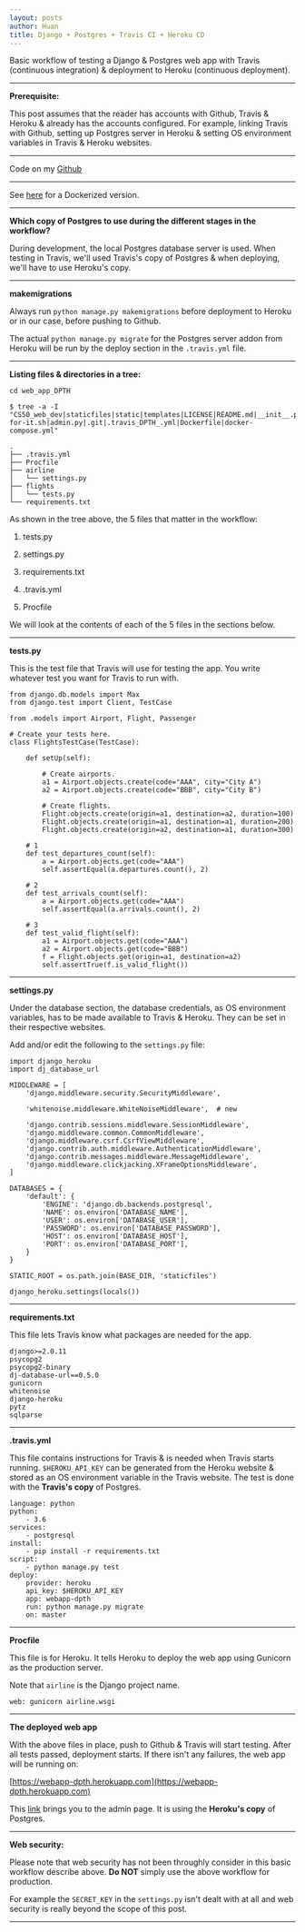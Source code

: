 ```yaml
---
layout: posts
author: Huan
title: Django + Postgres + Travis CI + Heroku CD
---
```


Basic workflow of testing a Django & Postgres web app with Travis
(continuous integration) & deployment to Heroku (continuous deployment).

---

**Prerequisite:**

This post assumes that the reader has accounts with Github, Travis & Heroku &
already has the accounts configured. For example, linking Travis with Github,
setting up Postgres server in Heroku & setting OS environment variables in
Travis & Heroku websites.

---

Code on my [Github](https://github.com/ChuaCheowHuan/web_app_DPTH)

---

See [here](https://chuacheowhuan.github.io/DPDTH) for a Dockerized
version.

---

**Which copy of Postgres to use during the different stages in the workflow?**

During development, the local Postgres database server is used. When testing in
Travis, we'll used Travis's copy of Postgres & when deploying, we'll have to
use Heroku's copy.

---

**makemigrations**

Always run ```python manage.py makemigrations``` before deployment to Heroku
or in our case, before pushing to Github.

The actual ```python manage.py migrate``` for the Postgres server addon from
Heroku will be run by the deploy section in the ```.travis.yml``` file.

---

**Listing files & directories in a tree:**

```
cd web_app_DPTH

$ tree -a -I "CS50_web_dev|staticfiles|static|templates|LICENSE|README.md|__init__.py|settings_DPTH_.py|urls.py|wsgi.py|db.sqlite3|airline4_tests_.py|apps.py|migrations|views.py|models.py|flights.csv|manage.py|wait-for-it.sh|admin.py|.git|.travis_DPTH_.yml|Dockerfile|docker-compose.yml"  

.
├── .travis.yml
├── Procfile
├── airline
│   └── settings.py
├── flights
│   └── tests.py
└── requirements.txt
```

As shown in the tree above, the 5 files that matter in the workflow:

1) tests.py

2) settings.py

3) requirements.txt

4) .travis.yml

5) Procfile

We will look at the contents of each of the 5 files in the sections below.

---

**tests.py**

This is the test file that Travis will use for testing the app.
You write whatever test you want for Travis to run with.

```
from django.db.models import Max
from django.test import Client, TestCase

from .models import Airport, Flight, Passenger

# Create your tests here.
class FlightsTestCase(TestCase):

    def setUp(self):

        # Create airports.
        a1 = Airport.objects.create(code="AAA", city="City A")
        a2 = Airport.objects.create(code="BBB", city="City B")

        # Create flights.
        Flight.objects.create(origin=a1, destination=a2, duration=100)
        Flight.objects.create(origin=a1, destination=a1, duration=200)
        Flight.objects.create(origin=a2, destination=a1, duration=300)

    # 1
    def test_departures_count(self):
        a = Airport.objects.get(code="AAA")
        self.assertEqual(a.departures.count(), 2)

    # 2
    def test_arrivals_count(self):
        a = Airport.objects.get(code="AAA")
        self.assertEqual(a.arrivals.count(), 2)

    # 3
    def test_valid_flight(self):
        a1 = Airport.objects.get(code="AAA")
        a2 = Airport.objects.get(code="BBB")
        f = Flight.objects.get(origin=a1, destination=a2)
        self.assertTrue(f.is_valid_flight())
```

---

**settings.py**

Under the database section, the database credentials, as OS environment
variables, has to be made available to Travis & Heroku. They can be set in
their respective websites.

Add and/or edit the following to the ```settings.py``` file:

```
import django_heroku
import dj_database_url
```

```
MIDDLEWARE = [
    'django.middleware.security.SecurityMiddleware',

    'whitenoise.middleware.WhiteNoiseMiddleware',  # new

    'django.contrib.sessions.middleware.SessionMiddleware',
    'django.middleware.common.CommonMiddleware',
    'django.middleware.csrf.CsrfViewMiddleware',
    'django.contrib.auth.middleware.AuthenticationMiddleware',
    'django.contrib.messages.middleware.MessageMiddleware',
    'django.middleware.clickjacking.XFrameOptionsMiddleware',
]
```

```
DATABASES = {
    'default': {
        'ENGINE': 'django.db.backends.postgresql',
        'NAME': os.environ['DATABASE_NAME'],
        'USER': os.environ['DATABASE_USER'],
        'PASSWORD': os.environ['DATABASE_PASSWORD'],
        'HOST': os.environ['DATABASE_HOST'],
        'PORT': os.environ['DATABASE_PORT'],
    }
}
```

```
STATIC_ROOT = os.path.join(BASE_DIR, 'staticfiles')
```

```
django_heroku.settings(locals())

```

---

**requirements.txt**

This file lets Travis know what packages are needed for the app.

```
django>=2.0.11
psycopg2
psycopg2-binary
dj-database-url==0.5.0
gunicorn
whitenoise
django-heroku
pytz
sqlparse
```

---

**.travis.yml**

This file contains instructions for Travis & is needed when Travis starts
running. ```$HEROKU_API_KEY``` can be generated from the Heroku website &
stored as an OS environment variable in the Travis website.
The test is done with the **Travis's copy** of Postgres.

```
language: python
python:
    - 3.6
services:
    - postgresql
install:
    - pip install -r requirements.txt
script:
    - python manage.py test
deploy:
    provider: heroku
    api_key: $HEROKU_API_KEY
    app: webapp-dpth
    run: python manage.py migrate
    on: master
```

---

**Procfile**

This file is for Heroku. It tells Heroku to deploy the web app using Gunicorn
as the production server.

Note that ```airline``` is the Django project name.

```
web: gunicorn airline.wsgi
```

---

**The deployed web app**

With the above files in place, push to Github & Travis will start testing.
After all tests passed, deployment starts. If there isn't any failures, the
web app will be running on:

[https://webapp-dpth.herokuapp.com](https://webapp-dpth.herokuapp.com)

This [link](https://webapp-dpth.herokuapp.com/admin) brings you to the admin
page. It is using the **Heroku's copy** of Postgres.

---

**Web security:**

Please note that web security has not been throughly consider in this basic
workflow describe above. **Do NOT** simply use the above workflow for
production.

For example the ```SECRET_KEY``` in the ```settings.py``` isn't dealt with at all
and web security is really beyond the scope of this post.

---

<br>
